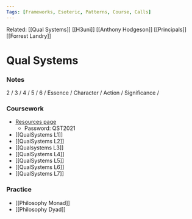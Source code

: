 ```yaml
---
Tags: [Frameworks, Esoteric, Patterns, Course, Calls]
---
```

Related: [[Qual Systems]] [[H3uni]] [[Anthony Hodgeson]] [[Principals]] [[Forrest Landry]]
# Qual Systems
### Notes
2 / 3 / 4 / 5 / 6 / 
Essence / Character / Action / Significance / 


### Coursework
- [Resources page](https://www.h3uni.org/welcome-to-qualitative-systems-thinking/)
    - Password: QST2021
- [[QualSystems L1]]
- [[QualSystems L2]]
- [[Qualsystems L3]]
- [[QualSystems L4]]
- [[QualSystems L5]]
- [[QualSystems L6]]
- [[QualSystems L7]]

### Practice
- [[Philosophy Monad]]
- [[Philosophy Dyad]]






